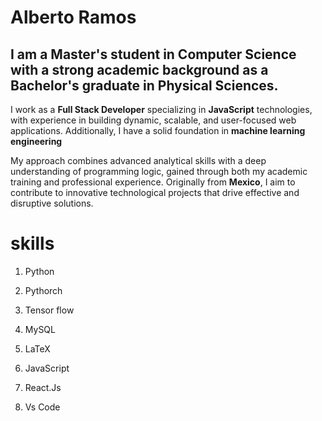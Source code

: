 # Alberto Ramos

## I am a Master's student in Computer Science with a strong academic background as a Bachelor's graduate in Physical Sciences. 

I work as a **Full Stack Developer** specializing in **JavaScript** technologies, with experience in building dynamic, scalable, and user-focused web applications. Additionally, I have a solid foundation in **machine learning engineering**

My approach combines advanced analytical skills with a deep understanding of programming logic, gained through both my academic training and professional experience. Originally from **Mexico**, I aim to contribute to innovative technological projects that drive effective and disruptive solutions.

# skills

1. Python

2. Pythorch

3. Tensor flow

2. MySQL

3. LaTeX

4. JavaScript

5. React.Js

6. Vs Code